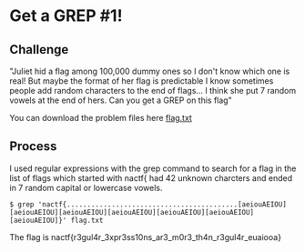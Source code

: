 # Get a GREP #1!

## Challenge

"Juliet hid a flag among 100,000 dummy ones so I don't know which one is real! But maybe the format of her flag is predictable I know sometimes people add random characters to the end of flags... I think she put 7 random vowels at the end of hers. Can you get a GREP on this flag"

You can download the problem files here [flag.txt](flag.txt)

## Process

I used regular expressions with the grep command to search for a flag in the list of flags which started with nactf{ had 42 unknown charcters and ended in 7 random capital or lowercase vowels. 

```
$ grep 'nactf{..........................................[aeiouAEIOU][aeiouAEIOU][aeiouAEIOU][aeiouAEIOU][aeiouAEIOU][aeiouAEIOU][aeiouAEIOU]}' flag.txt
```

The flag is nactf{r3gul4r_3xpr3ss10ns_ar3_m0r3_th4n_r3gul4r_euaiooa}